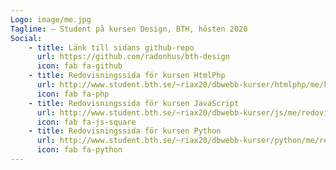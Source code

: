 ```yaml
---
Logo: image/me.jpg
Tagline: – Student på kursen Design, BTH, hösten 2020
Social:
    - title: Länk till sidans github-repo
      url: https://github.com/radonhus/bth-design
      icon: fab fa-github
    - title: Redovisningssida för kursen HtmlPhp
      url: http://www.student.bth.se/~riax20/dbwebb-kurser/htmlphp/me/kmom06/me6/report.php
      icon: fab fa-php
    - title: Redovisningssida för kursen JavaScript
      url: http://www.student.bth.se/~riax20/dbwebb-kurser/js/me/redovisa/redovisning.php
      icon: fab fa-js-square
    - title: Redovisningssida för kursen Python
      url: http://www.student.bth.se/~riax20/dbwebb-kurser/python/me/redovisa/redovisning.html
      icon: fab fa-python
---
```

